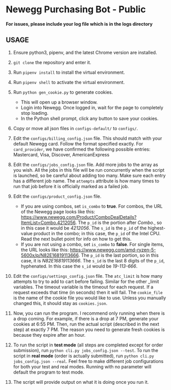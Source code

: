 # Newegg Purchasing Bot - Public

#### For issues, please include your log file which is in the logs directory

## USAGE
1) Ensure python3, pipenv, and the latest Chrome version are installed.
2) `git clone` the repository and enter it.
3) Run `pipenv install` to install the virtual environment.
4) Run `pipenv shell` to activate the virtual environment.
5) Run `python gen_cookie.py` to generate cookies.
	- This will open up a browser window.
	- Login into Newegg. Once logged in, wait for the page to completely stop loading.
	- In the Python shell prompt, click any button to save your cookies.
	
6) Copy or move all json files in `configs-default/` to `configs/`.
7) Edit the `configs/billing_config.json` file. This should match with your default Newegg card. Follow the format specified exactly. For `card_provider`, we have confirmed the following possible entries: Mastercard, Visa, Discover, AmericanExpress
8) Edit the `configs/jobs_config.json` file. Add more jobs to the array as you wish. All the jobs in this file will be run concurrently when the script is launched, so be careful about adding too many. Make sure each entry has a different job name. The `attempts` attribute is how many times to run that job before it is officially marked as a failed job.
9) Edit the `configs/product_config.json` file.
	- If you are using combos, set `is_combo` to **true**. For combos, the URL of the Newegg page looks like this: https://www.newegg.com/Product/ComboDealDetails?ItemList=Combo.4212056. The `p_id` is the portion after _Combo._, so in this case it would be _4212056_. The `s_id` is the `p_id` of the highest-value product in the combo; in this case, the `p_id` of the Intel CPU. Read the next bullet point for info on how to get this.
	- If you are not using a combo, set `is_combo` to **false**. For single items, the URL looks like this: https://www.newegg.com/amd-ryzen-5-5600x/p/N82E16819113666. The `p_id` is the last portion, so in this case, it is _N82E16819113666_. The `s_id` is the last 8 digits of the `p_id`, hyphenated. In this case the `s_id` would be _19-113-666_.
10) Edit the `configs/settings_config.json` file. The `atc_limit` is how many attempts to try to add to cart before failing. Similar for the other _limit variables. The timeout variable is the timeout for each request. If a request exceeds that time (in seconds) then it will fail. The `cookie_file` is the name of the cookie file you would like to use. Unless you manually changed this, it should stay as `cookies.json`.
11) Now, you can run the program. I recommend only running when there is a drop coming. For example, if there is a drop at 7 PM, generate your cookies at 6:55 PM. Then, run the actual script (described in the next step) at exactly 7 PM. The reason you need to generate fresh cookies is because they expire after an hour.
12) To run the script in **test mode** (all steps are completed except for order submission), run `python cli.py jobs_config.json --test`. To run the script in **real mode** (order is actually submitted), run `python cli.py jobs_config.json --real`. Feel free to make different job configurations for both your test and real modes. Running with no parameter will default the program to test mode.
13) The script will provide output on what it is doing once you run it.
